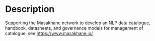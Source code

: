 # Description

Supporting the Masakhane network to develop an NLP data catalogue, handbook, datasheets, and governance models for management of catalogue, see https://www.masakhane.io/